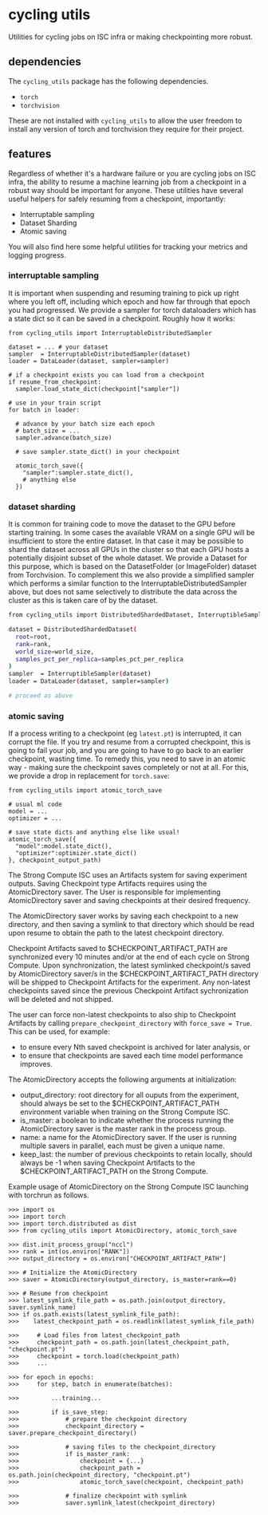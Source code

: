 # cycling utils

Utilities for cycling jobs on ISC infra or making checkpointing more robust.

## dependencies

The `cycling_utils` package has the following dependencies.
- `torch`
- `torchvision`

These are not installed with `cycling_utils` to allow the user freedom to install any version of torch and torchvision they require for their project.

## features 

Regardless of whether it's a hardware failure or you are cycling jobs on ISC infra, the ability to resume a machine learning job from a checkpoint in a robust way should be important for anyone. These utilities have several useful helpers for  safely resuming from a checkpoint, importantly:
- Interruptable sampling
- Dataset Sharding
- Atomic saving

You will also find here some helpful utilities for tracking your metrics and logging progress. 

### interruptable sampling

It is important when suspending and resuming training to pick up right where you left off, including which epoch and how far through that epoch you had progressed. We provide a sampler for torch dataloaders which has a state dict so it can be saved in a checkpoint. Roughly how it works:

```
from cycling_utils import InterruptableDistributedSampler

dataset = ... # your dataset
sampler  = InterruptableDistributedSampler(dataset)
loader = DataLoader(dataset, sampler=sampler)

# if a checkpoint exists you can load from a checkpoint
if resume_from_checkpoint:
  sampler.load_state_dict(checkpoint["sampler"])

# use in your train script
for batch in loader:

  # advance by your batch size each epoch
  # batch_size = ...
  sampler.advance(batch_size)

  # save sampler.state_dict() in your checkpoint

  atomic_torch_save({
    "sampler":sampler.state_dict(),
    # anything else
  })
```

### dataset sharding

It is common for training code to move the dataset to the GPU before starting training. In some cases the available VRAM on a single GPU will be insufficient to store the entire dataset. In that case it may be possible to shard the dataset across all GPUs in the cluster so that each GPU hosts a potentially disjoint subset of the whole dataset. We provide a Dataset for this purpose, which is based on the DatasetFolder (or ImageFolder) dataset from Torchvision. To complement this we also provide a simplified sampler which performs a similar function to the InterruptableDistributedSampler above, but does not same selectively to distribute the data across the cluster as this is taken care of by the dataset.

```bash
from cycling_utils import DistributedShardedDataset, InterruptibleSampler

dataset = DistributedShardedDataset(
  root=root,
  rank=rank,
  world_size=world_size,
  samples_pct_per_replica=samples_pct_per_replica
)
sampler  = InterruptibleSampler(dataset)
loader = DataLoader(dataset, sampler=sampler)

# proceed as above
```

### atomic saving

If a process writing to a checkpoint (eg `latest.pt`) is interrupted, it can corrupt the file. If you try and resume from a corrupted checkpoint, this is going to fail your job, and you are going to have to go back to an earlier checkpoint, wasting time. To remedy this, you need to save in an atomic way - making sure the checkpoint saves completely or not at all. For this, we provide a drop in replacement for `torch.save`:
```
from cycling_utils import atomic_torch_save

# usual ml code
model = ...
optimizer = ...  

# save state dicts and anything else like usual!
atomic_torch_save({
  "model":model.state_dict(),
  "optimizer":optimizer.state_dict()
}, checkpoint_output_path)
```

The Strong Compute ISC uses an Artifacts system for saving experiment outputs. Saving Checkpoint type Artifacts requires using the AtomicDirectory saver. The User is responsible for implementing AtomicDirectory saver and saving checkpoints at their desired frequency.

The AtomicDirectory saver works by saving each checkpoint to a new directory, and then saving a symlink to that directory
which should be read upon resume to obtain the path to the latest checkpoint directory.

Checkpoint Artifacts saved to $CHECKPOINT_ARTIFACT_PATH are synchronized every 10 minutes and/or at the end of each cycle on Strong Compute. Upon synchronization, the latest symlinked checkpoint/s saved by AtomicDirectory saver/s in the $CHECKPOINT_ARTIFACT_PATH directory will be shipped to Checkpoint Artifacts for the experiment. Any non-latest checkpoints saved since the previous Checkpoint Artifact sychronization will be deleted and not shipped.

The user can force non-latest checkpoints to also ship to Checkpoint Artifacts by calling `prepare_checkpoint_directory` with `force_save = True`. This can be used, for example:
- to ensure every Nth saved checkpoint is archived for later analysis, or 
- to ensure that checkpoints are saved each time model performance improves. 

The AtomicDirectory accepts the following arguments at initialization:

- output_directory: root directory for all ouputs from the experiment, should always be set to the $CHECKPOINT_ARTIFACT_PATH environment variable when training on the Strong Compute ISC.
- is_master: a boolean to indicate whether the process running the AtomicDirectory saver is the master rank in the process group.
- name: a name for the AtomicDirectory saver. If the user is running multiple savers in parallel, each must be given a unique name.
- keep_last: the number of previous checkpoints to retain locally, should always be -1 when saving Checkpoint Artifacts to the $CHECKPOINT_ARTIFACT_PATH on the Strong Compute.

Example usage of AtomicDirectory on the Strong Compute ISC launching with torchrun as follows.

```
>>> import os 
>>> import torch
>>> import torch.distributed as dist
>>> from cycling_utils import AtomicDirectory, atomic_torch_save
​
>>> dist.init_process_group("nccl")
>>> rank = int(os.environ["RANK"]) 
>>> output_directory = os.environ["CHECKPOINT_ARTIFACT_PATH"]
​
>>> # Initialize the AtomicDirectory
>>> saver = AtomicDirectory(output_directory, is_master=rank==0)
​
>>> # Resume from checkpoint
>>> latest_symlink_file_path = os.path.join(output_directory, saver.symlink_name)
>>> if os.path.exists(latest_symlink_file_path):
>>>    latest_checkpoint_path = os.readlink(latest_symlink_file_path)
​
>>>     # Load files from latest_checkpoint_path
>>>     checkpoint_path = os.path.join(latest_checkpoint_path, "checkpoint.pt")
>>>     checkpoint = torch.load(checkpoint_path)
>>>     ...
​
>>> for epoch in epochs:
>>>     for step, batch in enumerate(batches):
​
>>>         ...training...
​
>>>         if is_save_step:
>>>             # prepare the checkpoint directory
>>>             checkpoint_directory = saver.prepare_checkpoint_directory()
​
>>>             # saving files to the checkpoint_directory
>>>             if is_master_rank:
>>>                 checkpoint = {...}
>>>                 checkpoint_path = os.path.join(checkpoint_directory, "checkpoint.pt")
>>>                 atomic_torch_save(checkpoint, checkpoint_path)
​
>>>             # finalize checkpoint with symlink
>>>             saver.symlink_latest(checkpoint_directory)
```

